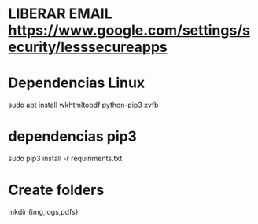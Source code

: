# LIBERAR EMAIL https://www.google.com/settings/security/lesssecureapps

# Dependencias Linux
sudo apt install wkhtmltopdf python-pip3 xvfb

# dependencias pip3
sudo pip3 install -r requiriments.txt

# Create folders
mkdir {img,logs,pdfs}

